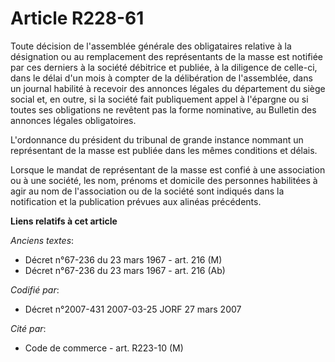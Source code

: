# Article R228-61

Toute décision de l'assemblée générale des obligataires relative à la désignation ou au remplacement des représentants de la
masse est notifiée par ces derniers à la société débitrice et publiée, à la diligence de celle-ci, dans le délai d'un mois à
compter de la délibération de l'assemblée, dans un journal habilité à recevoir des annonces légales du département du siège
social et, en outre, si la société fait publiquement appel à l'épargne ou si toutes ses obligations ne revêtent pas la forme
nominative, au Bulletin des annonces légales obligatoires.

L'ordonnance du président du tribunal de grande instance nommant un représentant de la masse est publiée dans les mêmes
conditions et délais.

Lorsque le mandat de représentant de la masse est confié à une association ou à une société, les nom, prénoms et domicile des
personnes habilitées à agir au nom de l'association ou de la société sont indiqués dans la notification et la publication
prévues aux alinéas précédents.

**Liens relatifs à cet article**

_Anciens textes_:

  - Décret n°67-236 du 23 mars 1967 - art. 216 (M)
  - Décret n°67-236 du 23 mars 1967 - art. 216 (Ab)

_Codifié par_:

  - Décret n°2007-431 2007-03-25 JORF 27 mars 2007

_Cité par_:

  - Code de commerce - art. R223-10 (M)
